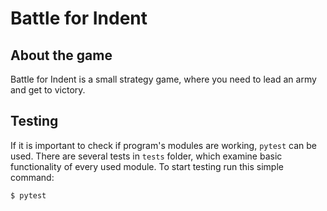 # Battle for Indent

## About the game

Battle for Indent is a small strategy game, where you need to lead an army and get to victory.

## Testing

If it is important to check if program's modules are working, `pytest` can be used.
There are several tests in `tests` folder, which examine basic functionality of every used module.
To start testing run this simple command:

```
$ pytest
``` 